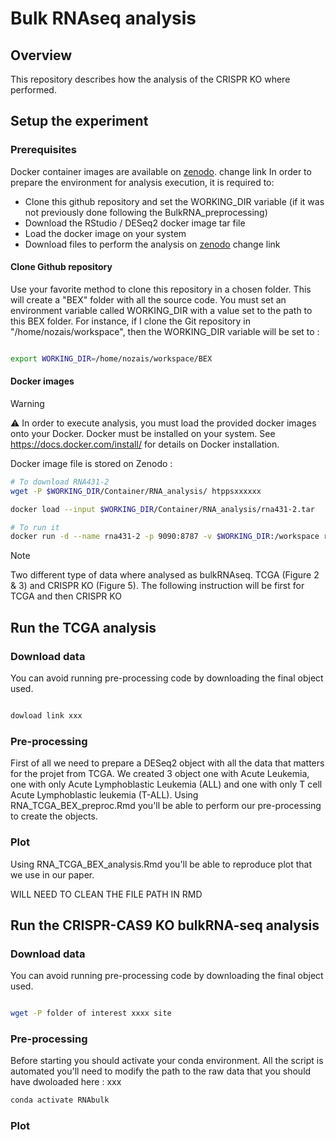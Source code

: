 # Bulk RNAseq analysis

## Overview

This repository describes how the analysis of the CRISPR KO where performed.

## Setup the experiment
### Prerequisites

Docker container images are available on [zenodo](https://doi.org/10.5281/zenodo.4636520). change link
In order to prepare the environment for analysis execution, it is required to:
- Clone this github repository and set the WORKING_DIR variable (if it was not previously done following the BulkRNA_preprocessing)
- Download the RStudio / DESeq2 docker image tar file
- Load the docker image on your system
- Download files to perform the analysis on [zenodo](https://doi.org/10.5281/zenodo.4636520) change link
 
#### Clone Github repository

Use your favorite method to clone this repository in a chosen folder. This will create a "BEX" folder with all the source code.
You must set an environment variable called WORKING_DIR with a value set to the path to this BEX folder. For instance, if I clone the Git repository in "/home/nozais/workspace", then the WORKING_DIR variable will be set to :

```bash

export WORKING_DIR=/home/nozais/workspace/BEX

```

#### Docker images

> [!WARNING] 
> :warning: In order to execute analysis, you must load the provided docker images onto your Docker. Docker must be installed on your system. See https://docs.docker.com/install/ for details on Docker installation.

Docker image file is stored on Zenodo :

```bash
# To download RNA431-2
wget -P $WORKING_DIR/Container/RNA_analysis/ htppsxxxxxx

docker load --input $WORKING_DIR/Container/RNA_analysis/rna431-2.tar

# To run it
docker run -d --name rna431-2 -p 9090:8787 -v $WORKING_DIR:/workspace rna431-2
```

> [!NOTE]  
> Two different type of data where analysed as bulkRNAseq. TCGA (Figure 2 & 3) and CRISPR KO (Figure 5). The following instruction will be first for TCGA and then CRISPR KO

## Run the TCGA analysis

### Download data
You can avoid running pre-processing code by downloading the final object used.
```bash

dowload link xxx
```
### Pre-processing 
First of all we need to prepare a DESeq2 object with all the data that matters for the projet from TCGA. 
We created 3 object one with Acute Leukemia, one with only Acute Lymphoblastic Leukemia (ALL) and one with only T cell Acute Lymphoblastic leukemia (T-ALL).
Using RNA_TCGA_BEX_preproc.Rmd you'll be able to perform our pre-processing to create the objects.



### Plot 
Using RNA_TCGA_BEX_analysis.Rmd you'll be able to reproduce plot that we use in our paper.

WILL NEED TO CLEAN THE FILE PATH IN RMD


## Run the CRISPR-CAS9 KO bulkRNA-seq analysis
### Download data
You can avoid running pre-processing code by downloading the final object used.
```bash

wget -P folder of interest xxxx site
```

### Pre-processing
Before starting you should activate your conda environment. All the script is automated you'll need to modify the path to the raw data that you should have dwoloaded here : xxx

```bash
conda activate RNAbulk

```
### Plot 


